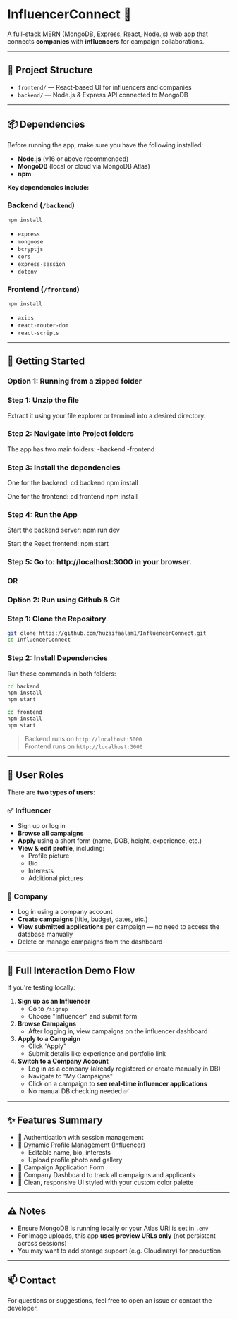 # InfluencerConnect 🌟  
A full-stack MERN (MongoDB, Express, React, Node.js) web app that connects **companies** with **influencers** for campaign collaborations.

---

## 📁 Project Structure

- `frontend/` — React-based UI for influencers and companies  
- `backend/` — Node.js & Express API connected to MongoDB

---

## 📦 Dependencies

Before running the app, make sure you have the following installed:

- **Node.js** (v16 or above recommended)
- **MongoDB** (local or cloud via MongoDB Atlas)
- **npm** 

**Key dependencies include:**

### Backend (`/backend`)
```bash
npm install
```
- `express`
- `mongoose`
- `bcryptjs`
- `cors`
- `express-session`
- `dotenv`

### Frontend (`/frontend`)
```bash
npm install
```
- `axios`
- `react-router-dom`
- `react-scripts`

---

## 🚀 Getting Started
### Option 1: Running from a zipped folder

### Step 1: Unzip the file
Extract it using your file explorer or terminal into a desired directory.

### Step 2: Navigate into Project folders
The app has two main folders:
-backend
-frontend

### Step 3: Install the dependencies
One for the backend:
   cd backend
   npm install

One for the frontend:
   cd frontend
   npm install

### Step 4: Run the App
Start the backend server:
   npm run dev

Start the React frontend:
   npm start

### Step 5: Go to: http://localhost:3000 in your browser.

### OR

### Option 2: Run using Github & Git
### Step 1: Clone the Repository
```bash
git clone https://github.com/huzaifaalam1/InfluencerConnect.git
cd InfluencerConnect
```

### Step 2: Install Dependencies
Run these commands in both folders:

```bash
cd backend
npm install
npm start
```

```bash
cd frontend
npm install
npm start
```

> Backend runs on `http://localhost:5000`  
> Frontend runs on `http://localhost:3000`

---

## 👥 User Roles

There are **two types of users**:  

### ✅ Influencer
- Sign up or log in
- **Browse all campaigns**
- **Apply** using a short form (name, DOB, height, experience, etc.)
- **View & edit profile**, including:
  - Profile picture
  - Bio
  - Interests
  - Additional pictures

### 🏢 Company
- Log in using a company account
- **Create campaigns** (title, budget, dates, etc.)
- **View submitted applications** per campaign — no need to access the database manually
- Delete or manage campaigns from the dashboard

---

## 🔄 Full Interaction Demo Flow

If you're testing locally:

1. **Sign up as an Influencer**
   - Go to `/signup`
   - Choose "Influencer" and submit form
2. **Browse Campaigns**
   - After logging in, view campaigns on the influencer dashboard
3. **Apply to a Campaign**
   - Click “Apply”
   - Submit details like experience and portfolio link
4. **Switch to a Company Account**
   - Log in as a company (already registered or create manually in DB)
   - Navigate to "My Campaigns"
   - Click on a campaign to **see real-time influencer applications**
   - No manual DB checking needed ✅

---

## ✨ Features Summary

- 🔐 Authentication with session management
- 👤 Dynamic Profile Management (Influencer)
  - Editable name, bio, interests
  - Upload profile photo and gallery
- 📝 Campaign Application Form
- 📄 Company Dashboard to track all campaigns and applicants
- 🧹 Clean, responsive UI styled with your custom color palette

---

## ⚠️ Notes

- Ensure MongoDB is running locally or your Atlas URI is set in `.env`
- For image uploads, this app **uses preview URLs only** (not persistent across sessions)
- You may want to add storage support (e.g. Cloudinary) for production

---

## 📫 Contact
For questions or suggestions, feel free to open an issue or contact the developer.
